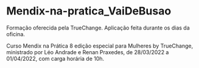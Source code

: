 # Mendix-na-pratica_VaiDeBusao
Formação oferecida pela TrueChange. Aplicação feita durante os dias da oficina. 

Curso Mendix na Prática 8 edição especial para Mulheres by TrueChange, ministrado
por Léo Andrade e Renan Praxedes, de 28/03/2022 a 01/04/2022, com carga horária de 10h.
